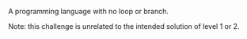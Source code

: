 A programming language with no loop or branch.

Note: this challenge is unrelated to the intended solution of level 1 or 2.
